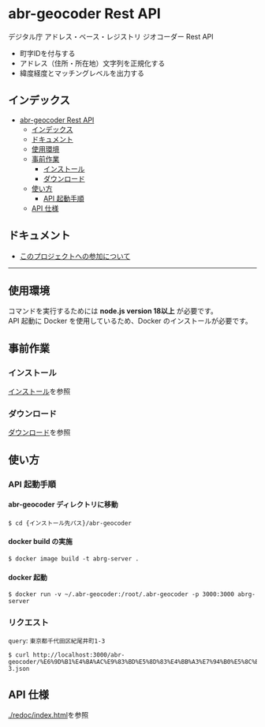 # abr-geocoder Rest API
デジタル庁 アドレス・ベース・レジストリ ジオコーダー Rest API
- 町字IDを付与する
- アドレス（住所・所在地）文字列を正規化する
- 緯度経度とマッチングレベルを出力する

## インデックス
- [abr-geocoder Rest API](#abr-geocoder-rest-api)
  - [インデックス](#インデックス)
  - [ドキュメント](#ドキュメント)
  - [使用環境](#使用環境)
  - [事前作業](#事前作業)
    - [インストール](#インストール)
    - [ダウンロード](#ダウンロード)
  - [使い方](#使い方)
    - [API 起動手順](#api-起動手順)
  - [API 仕様](#api-仕様)


## ドキュメント
- [このプロジェクトへの参加について](docs/CONTRIBUTING.ja.md)

-------

## 使用環境

コマンドを実行するためには **node.js version 18以上** が必要です。  
API 起動に Docker を使用しているため、Docker のインストールが必要です。

## 事前作業
### インストール
[インストール](./README.ja.md#インストール)を参照

### ダウンロード
[ダウンロード](./README.ja.md#download)を参照

## 使い方

### API 起動手順

#### abr-geocoder ディレクトリに移動
```
$ cd {インストール先パス}/abr-geocoder
```
#### docker build の実施
```
$ docker image build -t abrg-server . 
```

#### docker 起動
```
$ docker run -v ~/.abr-geocoder:/root/.abr-geocoder -p 3000:3000 abrg-server
```

### リクエスト
`query`: `東京都千代田区紀尾井町1-3`
```
$ curl http://localhost:3000/abr-geocoder/%E6%9D%B1%E4%BA%AC%E9%83%BD%E5%8D%83%E4%BB%A3%E7%94%B0%E5%8C%BA%E7%B4%80%E5%B0%BE%E4%BA%95%E7%94%BA1-3.json
```

## API 仕様

[./redoc/index.html](./redoc/index.html )を参照
